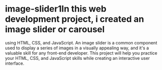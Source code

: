 # image-slider1In this web development project, i created an image slider or carousel
using HTML, CSS, and JavaScript. An image slider is a common component used to display a
series of images in a visually appealing way, and it's a valuable skill for any front-end developer.
This project will help you practice your HTML, CSS, and JavaScript skills while creating an
interactive user interface.
